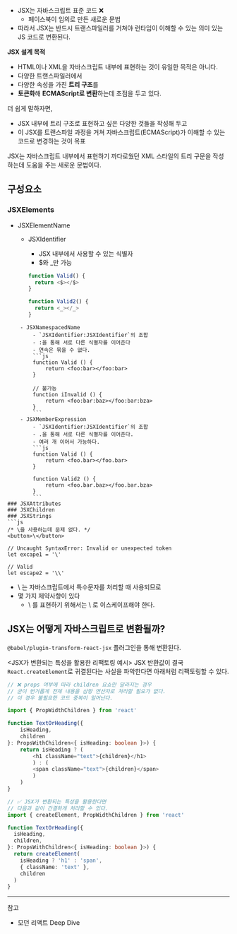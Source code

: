 - JSX는 자바스크립트 표준 코드 ❌
  - 페이스북이 임의로 만든 새로운 문법
- 따라서 JSX는 반드시 트랜스파일러를 거쳐야 런타임이 이해할 수 있는 의미 있는 JS 코드로 변환된다.

**JSX 설계 목적**

- HTML이나 XML을 자바스크립트 내부에 표현하는 것이 유일한 목적은 아니다.
- 다양한 트랜스파일러에서
- 다양한 속성을 가진 **트리 구조**를
- **토큰화**해 **ECMAScript로 변환**하는데 초점을 두고 있다.

더 쉽게 말하자면,

- JSX 내부에 트리 구조로 표현하고 싶은 다양한 것들을 작성해 두고
- 이 JSX를 트랜스파일 과정을 거쳐 자바스크립트(ECMAScript)가 이해할 수 있는 코드로 변경하는 것이 목표

JSX는 자바스크립트 내부에서 표현하기 까다로웠던 XML 스타일의 트리 구문을 작성하는데 도움을 주는 새로운 문법이다.

## 구성요소

### JSXElements

- JSXElementName
  - JSXIdentifier

    - JSX 내부에서 사용할 수 있는 식별자
    - $와 \_만 가능

    ```js
    function Valid() {
      return <$></$>
    }

    function Valid2() {
      return <_></_>
    }
    ```

````
	- JSXNamespacedName
		- `JSXIdentifier:JSXIdentifier`의 조합
		- :을 통해 서로 다른 식별자를 이어준다
		- 연속은 묶을 수 없다.
		```js
		function Valid () {
			return <foo:bar></foo:bar>
		}

		// 불가능
		function iInvalid () {
			return <foo:bar:baz></foo:bar:bza>
		}
		```
	- JSXMemberExpression
		- `JSXIdentifier:JSXIdentifier`의 조합
		- .을 통해 서로 다른 식별자를 이어준다.
		- 여러 개 이어서 가능하다.
		```js
		function Valid () {
			return <foo.bar></foo.bar>
		}

		function Valid2 () {
			return <foo.bar.baz></foo.bar.bza>
		}
		```
### JSXAttributes
### JSXChildren
### JSXStrings
```js
/* \을 사용하는데 문제 없다. */
<button>\</button>

// Uncaught SyntaxError: Invalid or unexpected token
let excape1 = '\'

// Valid
let escape2 = '\\'
````

- \ 는 자바스크립트에서 특수문자를 처리할 때 사용되므로
- 몇 가지 제약사항이 있다
  - \ 를 표현하기 위해서는 \\ 로 이스케이프해야 한다.

## JSX는 어떻게 자바스크립트로 변환될까?

`@babel/plugin-transform-react-jsx` 플러그인을 통해 변환된다.

<JSX가 변환되는 특성을 활용한 리팩토링 예시>
JSX 반환값이 결국 `React.createElement`로 귀결된다는 사실을 파악한다면
아래처럼 리팩토링할 수 있다.

```ts
// ❌ props 여부에 따라 children 요쇼만 달라지는 경우
// 굳이 번거롭게 전체 내용을 삼항 연산자로 처리할 필요가 없다.
// 이 경우 불필요한 코드 중복이 일어난다.

import { PropWidthChildren } from 'react'

function TextOrHeading({
	isHeading,
	children
}: PropsWithChildren<{ isHeading: boolean }>) {
	return isHeading ? (
		<h1 className="text">{children}</h1>
		) : (
		<span className="text">{children}</span>
		)
	)
}
```

```ts
// ✅ JSX가 변환되는 특성을 활용한다면
// 다음과 같이 간결하게 처리할 수 있다.
import { createElement, PropWidthChildren } from 'react'

function TextOrHeading({
  isHeading,
  children,
}: PropsWithChildren<{ isHeading: boolean }>) {
  return createElement(
    isHeading ? 'h1' : 'span',
    { className: 'text' },
    children
  )
}
```

---

참고

- 모던 리액트 Deep Dive
